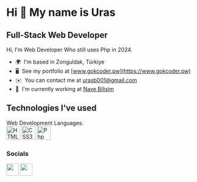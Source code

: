 Hi 👋 My name is Uras
======================

Full-Stack Web Developer
-------------------------------------------

Hi, I'm Web Developer Who still uses Php in 2024.

* 🌍  I'm based in Zonguldak, Türkiye
* 🖥️  See my portfolio at [www.gokcoder.pw](https://www.gokcoder.pw)
* ✉️  You can contact me at [urasb001@gmail.com](mailto:urasb001@gmail.com)
* 🚀  I'm currently working at [Nave Bilişim](https://www.navebilisim.com)

Technologies I've used
----------------------
<p align="left">
    Web Development Languages:<br>
    <a href="https://developer.mozilla.org/en-US/docs/Glossary/HTML5" target="_blank" rel="noreferrer"><img src="https://raw.githubusercontent.com/danielcranney/readme-generator/main/public/icons/skills/html5-colored.svg" width="36" height="36" alt="HTML5" /></a>
    <a href="https://www.w3.org/TR/CSS/#css" target="_blank" rel="noreferrer"><img src="https://raw.githubusercontent.com/danielcranney/readme-generator/main/public/icons/skills/css3-colored.svg" width="36" height="36" alt="CSS3" /></a>
    <a href="https://www.php.net" target="_blank" rel="noreferrer"><img src="https://www.brandlogopng.com/filesmall/logo/php/php-language-logo-hd-image-download-baby-elephant-clipart-5brd.webp" width="36" height="36" alt="Php" /></a>
  <br/>
</p>

### Socials

<p align="left"> <a href="https://www.github.com/GokCoder" target="_blank" rel="noreferrer"><img src="https://user-images.githubusercontent.com/32790894/166163298-24197ebd-a68d-4e91-839d-036f7d41d179.png" width="32" height="32" /></a>   <a href="https://www.linkedin.com/in/gokcoder" target="_blank" rel="noreferrer"><img src="https://raw.githubusercontent.com/danielcranney/readme-generator/main/public/icons/socials/linkedin.svg" width="32" height="32" /></a> </p>
